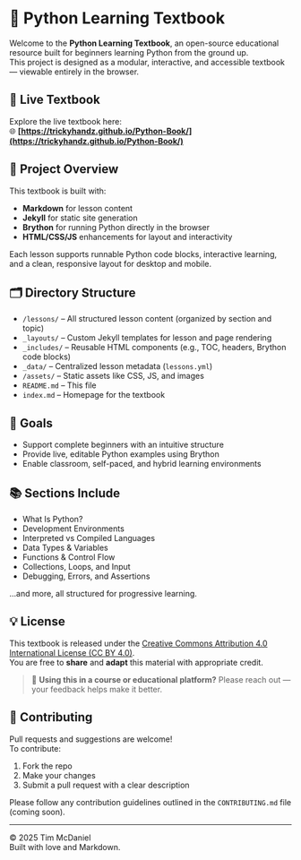 # 🐍 Python Learning Textbook

Welcome to the **Python Learning Textbook**, an open-source educational resource built for beginners learning Python from the ground up.  
This project is designed as a modular, interactive, and accessible textbook — viewable entirely in the browser.

## 📘 Live Textbook

Explore the live textbook here:  
🌐 **[https://trickyhandz.github.io/Python-Book/](https://trickyhandz.github.io/Python-Book/)**

## 🧱 Project Overview

This textbook is built with:
- **Markdown** for lesson content
- **Jekyll** for static site generation
- **Brython** for running Python directly in the browser
- **HTML/CSS/JS** enhancements for layout and interactivity

Each lesson supports runnable Python code blocks, interactive learning, and a clean, responsive layout for desktop and mobile.

## 🗂️ Directory Structure

- `/lessons/` – All structured lesson content (organized by section and topic)
- `_layouts/` – Custom Jekyll templates for lesson and page rendering
- `_includes/` – Reusable HTML components (e.g., TOC, headers, Brython code blocks)
- `_data/` – Centralized lesson metadata (`lessons.yml`)
- `/assets/` – Static assets like CSS, JS, and images
- `README.md` – This file
- `index.md` – Homepage for the textbook

## 🎯 Goals

- Support complete beginners with an intuitive structure
- Provide live, editable Python examples using Brython
- Enable classroom, self-paced, and hybrid learning environments

## 📚 Sections Include

- What Is Python?
- Development Environments
- Interpreted vs Compiled Languages
- Data Types & Variables
- Functions & Control Flow
- Collections, Loops, and Input
- Debugging, Errors, and Assertions

…and more, all structured for progressive learning.

## 💡 License

This textbook is released under the [Creative Commons Attribution 4.0 International License (CC BY 4.0)](https://creativecommons.org/licenses/by/4.0/).  
You are free to **share** and **adapt** this material with appropriate credit.

> 📢 **Using this in a course or educational platform?** Please reach out — your feedback helps make it better.

## 🤝 Contributing

Pull requests and suggestions are welcome!  
To contribute:
1. Fork the repo
2. Make your changes
3. Submit a pull request with a clear description

Please follow any contribution guidelines outlined in the `CONTRIBUTING.md` file (coming soon).

---

© 2025 Tim McDaniel  
Built with love and Markdown.
